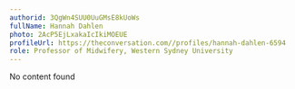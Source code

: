 ```yaml
---
authorid: 3QgWn4SUU0UuGMsE8kUoWs
fullName: Hannah Dahlen
photo: 2AcP5EjLxakaIcIkiMOEUE
profileUrl: https://theconversation.com//profiles/hannah-dahlen-6594
role: Professor of Midwifery, Western Sydney University
---
```

No content found